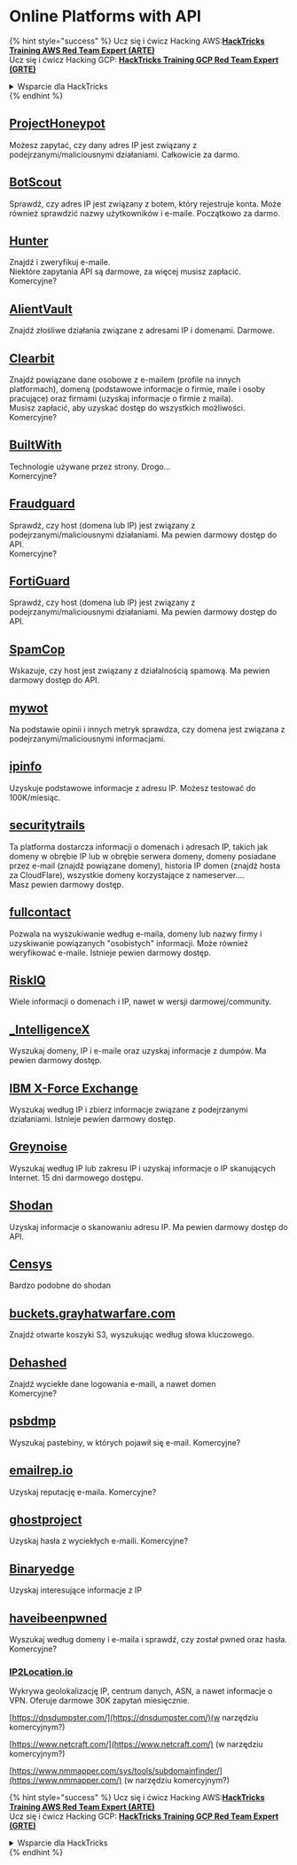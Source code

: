 # Online Platforms with API

{% hint style="success" %}
Ucz się i ćwicz Hacking AWS:<img src="/.gitbook/assets/arte.png" alt="" data-size="line">[**HackTricks Training AWS Red Team Expert (ARTE)**](https://training.hacktricks.xyz/courses/arte)<img src="/.gitbook/assets/arte.png" alt="" data-size="line">\
Ucz się i ćwicz Hacking GCP: <img src="/.gitbook/assets/grte.png" alt="" data-size="line">[**HackTricks Training GCP Red Team Expert (GRTE)**<img src="/.gitbook/assets/grte.png" alt="" data-size="line">](https://training.hacktricks.xyz/courses/grte)

<details>

<summary>Wsparcie dla HackTricks</summary>

* Sprawdź [**plany subskrypcyjne**](https://github.com/sponsors/carlospolop)!
* **Dołącz do** 💬 [**grupy Discord**](https://discord.gg/hRep4RUj7f) lub [**grupy telegramowej**](https://t.me/peass) lub **śledź** nas na **Twitterze** 🐦 [**@hacktricks\_live**](https://twitter.com/hacktricks\_live)**.**
* **Podziel się sztuczkami hackingowymi, przesyłając PR-y do** [**HackTricks**](https://github.com/carlospolop/hacktricks) i [**HackTricks Cloud**](https://github.com/carlospolop/hacktricks-cloud) repozytoriów github.

</details>
{% endhint %}

## [ProjectHoneypot](https://www.projecthoneypot.org/)

Możesz zapytać, czy dany adres IP jest związany z podejrzanymi/maliciousnymi działaniami. Całkowicie za darmo.

## [**BotScout**](http://botscout.com/api.htm)

Sprawdź, czy adres IP jest związany z botem, który rejestruje konta. Może również sprawdzić nazwy użytkowników i e-maile. Początkowo za darmo.

## [Hunter](https://hunter.io/)

Znajdź i zweryfikuj e-maile.\
Niektóre zapytania API są darmowe, za więcej musisz zapłacić.\
Komercyjne?

## [AlientVault](https://otx.alienvault.com/api)

Znajdź złośliwe działania związane z adresami IP i domenami. Darmowe.

## [Clearbit](https://dashboard.clearbit.com/)

Znajdź powiązane dane osobowe z e-mailem (profile na innych platformach), domeną (podstawowe informacje o firmie, maile i osoby pracujące) oraz firmami (uzyskaj informacje o firmie z maila).\
Musisz zapłacić, aby uzyskać dostęp do wszystkich możliwości.\
Komercyjne?

## [BuiltWith](https://builtwith.com/)

Technologie używane przez strony. Drogo...\
Komercyjne?

## [Fraudguard](https://fraudguard.io/)

Sprawdź, czy host (domena lub IP) jest związany z podejrzanymi/maliciousnymi działaniami. Ma pewien darmowy dostęp do API.\
Komercyjne?

## [FortiGuard](https://fortiguard.com/)

Sprawdź, czy host (domena lub IP) jest związany z podejrzanymi/maliciousnymi działaniami. Ma pewien darmowy dostęp do API.

## [SpamCop](https://www.spamcop.net/)

Wskazuje, czy host jest związany z działalnością spamową. Ma pewien darmowy dostęp do API.

## [mywot](https://www.mywot.com/)

Na podstawie opinii i innych metryk sprawdza, czy domena jest związana z podejrzanymi/maliciousnymi informacjami.

## [ipinfo](https://ipinfo.io/)

Uzyskuje podstawowe informacje z adresu IP. Możesz testować do 100K/miesiąc.

## [securitytrails](https://securitytrails.com/app/account)

Ta platforma dostarcza informacji o domenach i adresach IP, takich jak domeny w obrębie IP lub w obrębie serwera domeny, domeny posiadane przez e-mail (znajdź powiązane domeny), historia IP domen (znajdź hosta za CloudFlare), wszystkie domeny korzystające z nameserver....\
Masz pewien darmowy dostęp.

## [fullcontact](https://www.fullcontact.com/)

Pozwala na wyszukiwanie według e-maila, domeny lub nazwy firmy i uzyskiwanie powiązanych "osobistych" informacji. Może również weryfikować e-maile. Istnieje pewien darmowy dostęp.

## [RiskIQ](https://www.spiderfoot.net/documentation/)

Wiele informacji o domenach i IP, nawet w wersji darmowej/community.

## [\_IntelligenceX](https://intelx.io/)

Wyszukaj domeny, IP i e-maile oraz uzyskaj informacje z dumpów. Ma pewien darmowy dostęp.

## [IBM X-Force Exchange](https://exchange.xforce.ibmcloud.com/)

Wyszukaj według IP i zbierz informacje związane z podejrzanymi działaniami. Istnieje pewien darmowy dostęp.

## [Greynoise](https://viz.greynoise.io/)

Wyszukaj według IP lub zakresu IP i uzyskaj informacje o IP skanujących Internet. 15 dni darmowego dostępu.

## [Shodan](https://www.shodan.io/)

Uzyskaj informacje o skanowaniu adresu IP. Ma pewien darmowy dostęp do API.

## [Censys](https://censys.io/)

Bardzo podobne do shodan

## [buckets.grayhatwarfare.com](https://buckets.grayhatwarfare.com/)

Znajdź otwarte koszyki S3, wyszukując według słowa kluczowego.

## [Dehashed](https://www.dehashed.com/data)

Znajdź wyciekłe dane logowania e-maili, a nawet domen\
Komercyjne?

## [psbdmp](https://psbdmp.ws/)

Wyszukaj pastebiny, w których pojawił się e-mail. Komercyjne?

## [emailrep.io](https://emailrep.io/key)

Uzyskaj reputację e-maila. Komercyjne?

## [ghostproject](https://ghostproject.fr/)

Uzyskaj hasła z wyciekłych e-maili. Komercyjne?

## [Binaryedge](https://www.binaryedge.io/)

Uzyskaj interesujące informacje z IP

## [haveibeenpwned](https://haveibeenpwned.com/)

Wyszukaj według domeny i e-maila i sprawdź, czy został pwned oraz hasła. Komercyjne?

### [IP2Location.io](https://www.ip2location.io/)

Wykrywa geolokalizację IP, centrum danych, ASN, a nawet informacje o VPN. Oferuje darmowe 30K zapytań miesięcznie.



[https://dnsdumpster.com/](https://dnsdumpster.com/)(w narzędziu komercyjnym?)

[https://www.netcraft.com/](https://www.netcraft.com/) (w narzędziu komercyjnym?)

[https://www.nmmapper.com/sys/tools/subdomainfinder/](https://www.nmmapper.com/) (w narzędziu komercyjnym?)

{% hint style="success" %}
Ucz się i ćwicz Hacking AWS:<img src="/.gitbook/assets/arte.png" alt="" data-size="line">[**HackTricks Training AWS Red Team Expert (ARTE)**](https://training.hacktricks.xyz/courses/arte)<img src="/.gitbook/assets/arte.png" alt="" data-size="line">\
Ucz się i ćwicz Hacking GCP: <img src="/.gitbook/assets/grte.png" alt="" data-size="line">[**HackTricks Training GCP Red Team Expert (GRTE)**<img src="/.gitbook/assets/grte.png" alt="" data-size="line">](https://training.hacktricks.xyz/courses/grte)

<details>

<summary>Wsparcie dla HackTricks</summary>

* Sprawdź [**plany subskrypcyjne**](https://github.com/sponsors/carlospolop)!
* **Dołącz do** 💬 [**grupy Discord**](https://discord.gg/hRep4RUj7f) lub [**grupy telegramowej**](https://t.me/peass) lub **śledź** nas na **Twitterze** 🐦 [**@hacktricks\_live**](https://twitter.com/hacktricks\_live)**.**
* **Podziel się sztuczkami hackingowymi, przesyłając PR-y do** [**HackTricks**](https://github.com/carlospolop/hacktricks) i [**HackTricks Cloud**](https://github.com/carlospolop/hacktricks-cloud) repozytoriów github.

</details>
{% endhint %}
